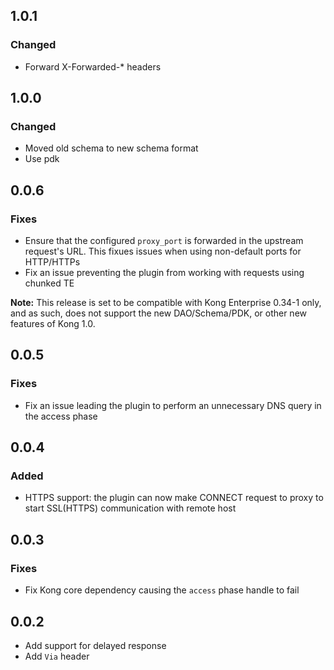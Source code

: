 ## 1.0.1

### Changed

* Forward X-Forwarded-* headers


## 1.0.0

### Changed

* Moved old schema to new schema format
* Use pdk

## 0.0.6

### Fixes

* Ensure that the configured `proxy_port` is forwarded in the upstream
  request's URL. This fixues issues when using non-default ports for
  HTTP/HTTPs
* Fix an issue preventing the plugin from working with requests using chunked
  TE

**Note:** This release is set to be compatible with Kong Enterprise 0.34-1
only, and as such, does not support the new DAO/Schema/PDK, or other new
features of Kong 1.0.

## 0.0.5

### Fixes

* Fix an issue leading the plugin to perform an unnecessary DNS query in the access phase

## 0.0.4

### Added

* HTTPS support: the plugin can now make CONNECT request to proxy
to start SSL(HTTPS) communication with remote host

## 0.0.3

### Fixes

* Fix Kong core dependency causing the `access` phase handle to fail

## 0.0.2

* Add support for delayed response
* Add `Via` header
